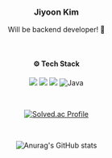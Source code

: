 <div align="center">
  
### Jiyoon Kim
Will be backend developer! 🐥


<br>

#### ⚙️ Tech Stack
<img src="https://img.shields.io/badge/springboot-6DB33F?style=for-the-badge&logo=springboot&logoColor=white"> <img src="https://img.shields.io/badge/Thymeleaf-005F0F?style=for-the-badge&logo=Thymeleaf&logoColor=white"> <img src="https://img.shields.io/badge/Hibernate-59666C?style=for-the-badge&logo=Hibernate&logoColor=white">
![Java](https://img.shields.io/badge/Java-007396.svg?&style=for-the-badge&logo=Java&logoColor=white)

<br>

[![Solved.ac Profile](http://mazassumnida.wtf/api/v2/generate_badge?boj=rlawldbs0911&layout=compact)](https://solved.ac/rlawldbs0911/)

<br>

![Anurag's GitHub stats](https://github-readme-stats.vercel.app/api?username=asyooniverse&show_icons=true&theme=onedark)

</div>
